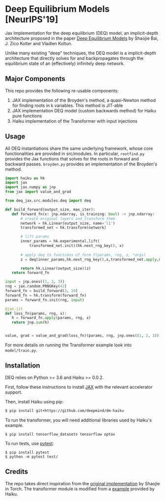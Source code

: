 # Deep Equilibrium Models [NeurIPS'19]
Jax Implementation for the deep equilibrium (DEQ) model, an implicit-depth architecture proposed in the paper [Deep Equilibrium Models](https://arxiv.org/abs/1909.01377) by Shaojie Bai, J. Zico Kolter and Vladlen Koltun.

Unlike many existing "deep" techniques, the DEQ model is a implicit-depth architecture that directly solves for and backpropagates through the equilibrium state of an (effectively) infinitely deep network. 

## Major Components
This repo provides the following re-usable components:

1. JAX implementation of the Broyden's method, a quasi-Newton method for finding roots in k variables. This method is JIT-able
2. JAX implementation DEQ model (custom backwards method) for Haiku pure functions
3. Haiku implementation of the Transformer with input injections

## Usage
All DEQ instantiations share the same underlying framework, whose core functionalities are provided in src/modules.
In particular, `rootfind.py` provides the Jax functions that solves for the roots in forward and backward passes. `broyden.py` provides an implementation of the Broyden's method.

 ```python
import haiku as hk
import jax
import jax.numpy as jnp
from jax import value_and_grad

from deq_jax.src.modules.deq import deq

def build_forward(output_size, max_iter):
    def forward_fn(x: jnp.ndarray, is_training: bool) -> jnp.ndarray:
        # create original layers and transform them 
        network = hk.Linear(output_size, name='l1')
        transformed_net = hk.transform(network)

        # lift params
        inner_params = hk.experimental.lift(
            transformed_net.init)(hk.next_rng_key(), x)
        
        # apply deq to functions of form f(params, rng, z, *args)
        z = deq(inner_params,hk.next_rng_key(),x,transformed_net.apply,max_iter)

        return hk.Linear(output_size)(z)
    return forward_fn

input = jnp.ones((1, 2, 3))
rng = jax.random.PRNGKey(42)
forward_fn = build_forward(3, 10)
forward_fn = hk.transform(forward_fn)
params = forward_fn.init(rng, input)

@jax.jit
def loss_fn(params, rng, x):
    h = forward_fn.apply(params, rng, x)
    return jnp.sum(h)


value, grad = value_and_grad(loss_fn)(params, rng, jnp.ones((1, 2, 3)))
```
For more details on running the Transformer example look into `model/train.py`. 
## Installation
DEQ relies on Python >= 3.6 and Haiku >= 0.0.2. 

First, follow these instructions to install [JAX](https://github.com/google/jax#installation) with the relevant accelerator support.

Then, install Haiku using pip:
```bash
$ pip install git+https://github.com/deepmind/dm-haiku
```
To run the transformer, you will need additional libraries used by Haiku's example.
```
$ pip install tensorflow_datasets tensorflow optax
```
To run tests, use [pytest](https://docs.pytest.org/en/stable/getting-started.html):
```
$ pip install pytest
$ python -m pytest test/
```
## Credits
The repo takes direct inspiration from the [original implementation](https://github.com/locuslab/deq/tree/master) by Shaojie in Torch.
 The transformer module is modified from a [example](https://github.com/deepmind/dm-haiku/blob/master/examples/transformer/model.py) provided by Haiku.
